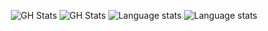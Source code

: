 <p align="center">
    <img src="https://github-readme-stats.vercel.app/api?username=Farid-NL&show_icons=true&theme=dracula#gh-dark-mode-only" alt="GH Stats">
    <img src="https://github-readme-stats.vercel.app/api?username=Farid-NL&show_icons=true&theme=buefy#gh-light-mode-only" alt="GH Stats">
    <img src="https://github-readme-stats.vercel.app/api/top-langs/?username=Farid-NL&theme=dracula&layout=compact#gh-dark-mode-only" alt="Language stats">
    <img src="https://github-readme-stats.vercel.app/api/top-langs/?username=Farid-NL&theme=buefy&layout=compact#gh-light-mode-only" alt="Language stats">
</p>
